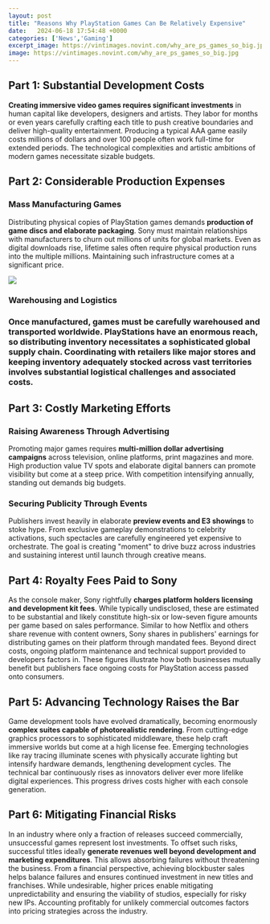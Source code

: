 ```yaml
---
layout: post
title: "Reasons Why PlayStation Games Can Be Relatively Expensive"
date:   2024-06-18 17:54:48 +0000
categories: ['News','Gaming']
excerpt_image: https://vintimages.novint.com/why_are_ps_games_so_big.jpg
image: https://vintimages.novint.com/why_are_ps_games_so_big.jpg
---
```


## Part 1: Substantial Development Costs  
**Creating immersive video games requires significant investments** in human capital like developers, designers and artists. They labor for months or even years carefully crafting each title to push creative boundaries and deliver high-quality entertainment. Producing a typical AAA game easily costs millions of dollars and over 100 people often work full-time for extended periods. The technological complexities and artistic ambitions of modern games necessitate sizable budgets.
## Part 2: Considerable Production Expenses
### Mass Manufacturing Games  
Distributing physical copies of PlayStation games demands **production of game discs and elaborate packaging**. Sony must maintain relationships with manufacturers to churn out millions of units for global markets. Even as digital downloads rise, lifetime sales often require physical production runs into the multiple millions. Maintaining such infrastructure comes at a significant price.

![](https://daily.slickdeals.net/wp-content/uploads/2021/07/hero-various-rare-playstation-1-2-and-3-games-for-the-console-slickdeals.jpg)
### Warehousing and Logistics
### Once manufactured, games must be carefully **warehoused and transported worldwide**. PlayStations have an enormous reach, so distributing inventory necessitates a sophisticated global supply chain. Coordinating with retailers like major stores and keeping inventory adequately stocked across vast territories involves substantial logistical challenges and associated costs.
## Part 3: Costly Marketing Efforts
### Raising Awareness Through Advertising
Promoting major games requires **multi-million dollar advertising campaigns** across television, online platforms, print magazines and more. High production value TV spots and elaborate digital banners can promote visibility but come at a steep price. With competition intensifying annually, standing out demands big budgets.
### Securing Publicity Through Events  
Publishers invest heavily in elaborate **preview events and E3 showings** to stoke hype. From exclusive gameplay demonstrations to celebrity activations, such spectacles are carefully engineered yet expensive to orchestrate. The goal is creating "moment" to drive buzz across industries and sustaining interest until launch through creative means.
## Part 4: Royalty Fees Paid to Sony
As the console maker, Sony rightfully **charges platform holders licensing and development kit fees**. While typically undisclosed, these are estimated to be substantial and likely constitute high-six or low-seven figure amounts per game based on sales performance. Similar to how Netflix and others share revenue with content owners, Sony shares in publishers' earnings for distributing games on their platform through mandated fees. 
Beyond direct costs, ongoing platform maintenance and technical support provided to developers factors in. These figures illustrate how both businesses mutually benefit but publishers face ongoing costs for PlayStation access passed onto consumers.
## Part 5: Advancing Technology Raises the Bar  
Game development tools have evolved dramatically, becoming enormously **complex suites capable of photorealistic rendering**. From cutting-edge graphics processors to sophisticated middleware, these help craft immersive worlds but come at a high license fee. 
Emerging technologies like ray tracing illuminate scenes with physically accurate lighting but intensify hardware demands, lengthening development cycles. The technical bar continuously rises as innovators deliver ever more lifelike digital experiences. This progress drives costs higher with each console generation.
## Part 6: Mitigating Financial Risks  
In an industry where only a fraction of releases succeed commercially, unsuccessful games represent lost investments. To offset such risks, successful titles ideally **generate revenues well beyond development and marketing expenditures**. This allows absorbing failures without threatening the business. From a financial perspective, achieving blockbuster sales helps balance failures and ensures continued investment in new titles and franchises.
While undesirable, higher prices enable mitigating unpredictability and ensuring the viability of studios, especially for risky new IPs. Accounting profitably for unlikely commercial outcomes factors into pricing strategies across the industry.